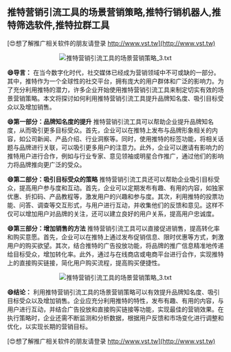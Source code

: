 ## **推特营销引流工具的场景营销策略,推特行销机器人,推特筛选软件,推特拉群工具**

[😍想了解推广相关软件的朋友请登录 http://www.vst.tw](http://www.vst.tw)

 <center><img src="https://vst.tw/MP4/tuiguang/png/4.png" alt="推特营销引流工具的场景营销策略_3.txt"></center>

**😄导言：**
在当今数字化时代，社交媒体已经成为营销领域中不可或缺的一部分。其中，推特作为一个全球性的社交平台，拥有庞大的用户群体和广泛的影响力。为了充分利用推特的潜力，许多企业开始使用推特营销引流工具来制定切实有效的场景营销策略。本文将探讨如何利用推特营销引流工具提升品牌知名度、吸引目标受众以及增加销售。

**😄第一部分：品牌知名度的提升**
推特营销引流工具可以帮助企业提升品牌知名度，从而吸引更多目标受众。首先，企业可以在推特上发布与品牌形象相关的内容，如公司新闻、产品介绍、行业洞察等。同时，使用推特的标签功能，将相关话题与品牌进行关联，可以吸引更多用户的注意力。此外，企业可以邀请有影响力的推特用户进行合作，例如与行业专家、意见领袖或明星合作推广，通过他们的影响力将品牌推向更广泛的受众。

**😄第二部分：吸引目标受众的策略**
推特营销引流工具还可以帮助企业吸引目标受众，提高用户参与度和互动。首先，企业可以定期发布有趣、有用的内容，如独家优惠、折扣码、产品教程等，激发用户的兴趣和参与度。其次，利用推特的投票功能、问答、调查等交互形式，与用户进行互动，并收集他们的反馈和意见。这样不仅可以增加用户对品牌的关注，还可以建立良好的用户关系，提高用户忠诚度。

**😄第三部分：增加销售的方法**
推特营销引流工具可以直接促进销售，提高转化率和购买意愿。首先，企业可以在推特上通过发布促销信息、限时优惠等方式，刺激用户的购买欲望。其次，结合推特的广告投放功能，将品牌的推广信息精准地传递给目标受众，增加转化率。此外，通过与在线商店或电商平台进行合作，实现推特上的直接购买链接，简化用户购买流程，提高购买便捷性。

 <center><img src="https://vst.tw/MP4/tuiguang/png/8.png" alt="推特营销引流工具的场景营销策略_3.txt"></center>

**😄结论：**
利用推特营销引流工具的场景营销策略可以有效提升品牌知名度、吸引目标受众以及增加销售。企业应充分利用推特的特性，发布有趣、有用的内容，与用户进行互动，并结合广告投放和直接购买链接等功能，实现最佳的营销效果。在执行策略时，企业还需不断监测和分析数据，根据用户反馈和市场变化进行调整和优化，以实现长期的营销目标。

[😍想了解推广相关软件的朋友请登录 http://www.vst.tw](http://www.vst.tw)



